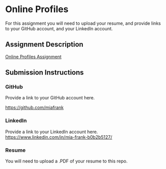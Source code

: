 # Online Profiles
For this assignment you will need to upload your resume, and provide links to your GitHub account, and your LinkedIn account.

## Assignment Description
[Online Profiles Assignment](https://education.launchcode.org/liftoff/assignments/online-profiles/)

## Submission Instructions

### GitHub
Provide a link to your GitHub account here.

https://github.com/miafrank

### LinkedIn
Provide a link to your LinkedIn account here.
https://www.linkedin.com/in/mia-frank-b0b2b5127/

### Resume
You will need to upload a .PDF of your resume to this repo.

